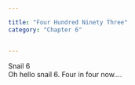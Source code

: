 ```yaml
---

title: "Four Hundred Ninety Three"
category: "Chapter 6"


---
```

<style>
body {
text-align: justify}
</style>

Snail 6
<br>
Oh hello snail 6. Four in four now....

